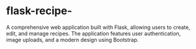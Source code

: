 # flask-recipe-
A comprehensive web application built with Flask, allowing users to create, edit, and manage recipes. The application features user authentication, image uploads, and a modern design using Bootstrap.
